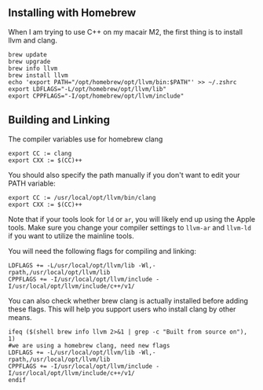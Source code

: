 

## Installing with Homebrew
When I am trying to use C++ on my macair M2, the first thing is to install llvm and clang.

```
brew update
brew upgrade
brew info llvm
brew install llvm
echo 'export PATH="/opt/homebrew/opt/llvm/bin:$PATH"' >> ~/.zshrc
export LDFLAGS="-L/opt/homebrew/opt/llvm/lib"
export CPPFLAGS="-I/opt/homebrew/opt/llvm/include"
```

## Building and Linking
The compiler variables use for homebrew clang
```
export CC := clang
export CXX := $(CC)++
```
You should also specify the path manually if you don't want to edit your PATH
variable:
```
export CC := /usr/local/opt/llvm/bin/clang
export CXX := $(CC)++
```
Note that if your tools look for `ld` or `ar`, you will likely end up using the Apple
tools. Make sure you change your compiler settings to `llvm-ar` and `llvm-ld` if you want
to utilize the mainline tools.

You will need the following flags for compiling and linking:
```
LDFLAGS += -L/usr/local/opt/llvm/lib -Wl,-rpath,/usr/local/opt/llvm/lib
CPPFLAGS += -I/usr/local/opt/llvm/include -I/usr/local/opt/llvm/include/c++/v1/
```

You can also check whether brew clang is actually installed before adding these
flags. This will help you support users who install clang by other means.
```
ifeq ($(shell brew info llvm 2>&1 | grep -c "Built from source on"), 1)
#we are using a homebrew clang, need new flags
LDFLAGS += -L/usr/local/opt/llvm/lib -Wl,-rpath,/usr/local/opt/llvm/lib
CPPFLAGS += -I/usr/local/opt/llvm/include -I/usr/local/opt/llvm/include/c++/v1/
endif
```
